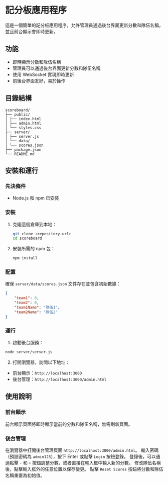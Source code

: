 # 記分板應用程序

這是一個簡單的記分板應用程序，允許管理員通過後台界面更新分數和隊伍名稱，並且前台顯示會即時更新。

## 功能

- 即時顯示分數和隊伍名稱
- 管理員可以通過後台界面更新分數和隊伍名稱
- 使用 WebSocket 實現即時更新
- 前後台界面友好，易於操作

## 目錄結構

```
scoreboard/
├── public/
│ ├── index.html
│ ├── admin.html
│ └── styles.css
├── server/
│ ├── server.js
│ └── data/
│ └── scores.json
├── package.json
└── README.md
```

## 安裝和運行

### 先決條件

- Node.js 和 npm 已安裝

### 安裝

1. 克隆這個倉庫到本地：

    ```bash
    git clone <repository-url>
    cd scoreboard
    ```

2. 安裝所需的 npm 包：

    ```bash
    npm install
    ```

### 配置

確保 `server/data/scores.json` 文件存在並包含初始數據：

```json
{
    "team1": 0,
    "team2": 0,
    "team1Name": "隊伍1",
    "team2Name": "隊伍2"
}
```

### 運行

1. 啟動後台服務：

```bash
node server/server.js
```

2. 打開瀏覽器，訪問以下地址：

* 前台顯示：`http://localhost:3000`
* 後台管理：`http://localhost:3000/admin.html`

## 使用說明
### 前台顯示
前台顯示頁面將即時顯示當前的分數和隊伍名稱，無需刷新頁面。

### 後台管理
在瀏覽器中打開後台管理頁面 `http://localhost:3000/admin.html`。
輸入密碼（預設密碼為 `admin123`），按下 Enter 或點擊 `Login` 按鈕登錄。
登錄後，可以通過點擊 `-` 和 `+` 按鈕調整分數，或者直接在輸入框中輸入新的分數。
修改隊伍名稱後，點擊輸入框外的任意位置以保存變更。
點擊 `Reset Scores` 按鈕將分數和隊伍名稱重置為初始值。